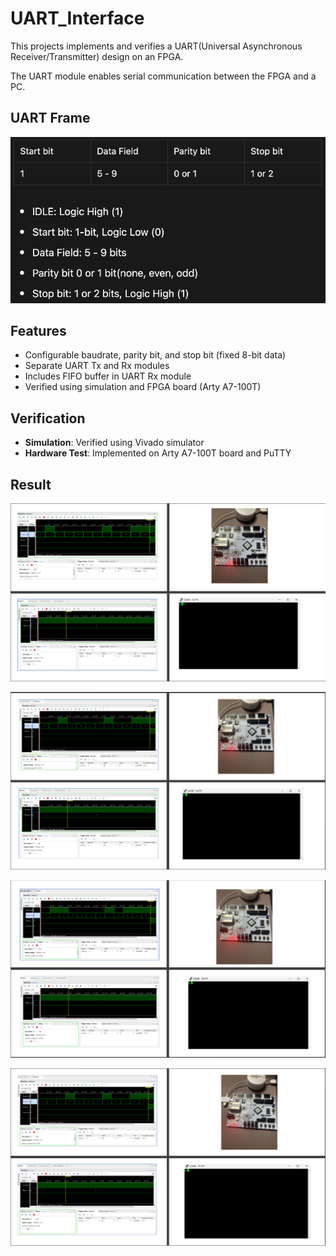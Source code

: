 # UART_Interface

This projects implements and verifies a UART(Universal Asynchronous Receiver/Transmitter) design on an FPGA.

The UART module enables serial communication between the FPGA and a PC.  

## UART Frame
![UART_Interface](doc/UART_FRAME.png)

## Features
- Configurable baudrate, parity bit, and stop bit (fixed 8-bit data)
- Separate UART Tx and Rx modules
- Includes FIFO buffer in UART Rx module
- Verified using simulation and FPGA board (Arty A7-100T)

## Verification
- **Simulation**: Verified using Vivado simulator
- **Hardware Test**: Implemented on Arty A7-100T board and PuTTY

## Result
![UART_Interface](doc/uart_result_1.png)

![UART_Interface](doc/uart_result_2.png)

![UART_Interface](doc/uart_result_3.png)

![UART_Interface](doc/uart_result_4.png)
